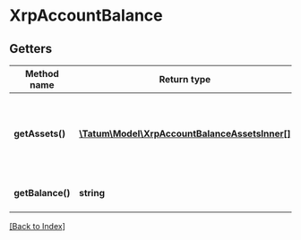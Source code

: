 # XrpAccountBalance

## Getters

Method name | Return type | Description | Notes
------------ | ------------- | ------------- | -------------
**getAssets()** | [**\Tatum\Model\XrpAccountBalanceAssetsInner[]**](XrpAccountBalanceAssetsInner.md) | Different assets other then XRP available on the account. | [optional]
**getBalance()** | **string** | Balance of XRP, in drops. | [optional]

[[Back to Index]](../index.md)
